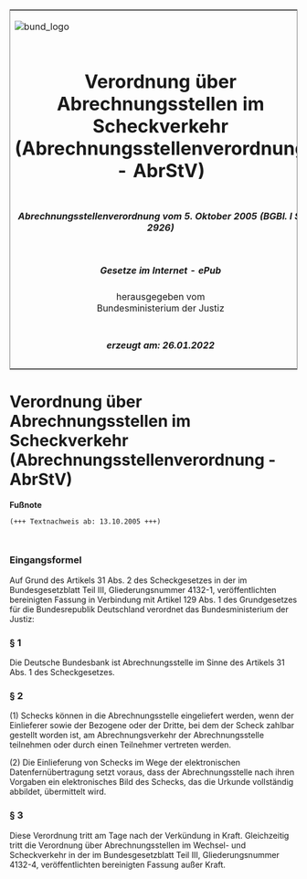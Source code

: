 <span id="DECKBLATT.html"></span>

<table border="0" frame="border" width="100%">

<tr valign="top">

<td align="left">

![bund\_logo](BfJ_2021_Web_de_de.gif)

</td>

<td align="right">

 

</td>

</tr>

<tr align="center" valign="middle">

<td colspan="2">

# Verordnung über Abrechnungsstellen im Scheckverkehr (Abrechnungsstellenverordnung - AbrStV)

</td>

</tr>

<tr align="center" valign="middle">

<td colspan="2">

##### Abrechnungsstellenverordnung vom 5. Oktober 2005 (BGBl. I S. 2926)

</td>

</tr>

<tr align="center" valign="middle">

<td colspan="2">

  
  

##### Gesetze im Internet - ePub  
  
herausgegeben vom  
Bundesministerium der Justiz

</td>

</tr>

<tr align="center" valign="bottom">

<td colspan="2">

  
  

##### erzeugt am: 26.01.2022

</td>

</tr>

</table>

<span id="BJNR292600005.html"></span>

# Verordnung über Abrechnungsstellen im Scheckverkehr (Abrechnungsstellenverordnung - AbrStV)

<div>

  
**Fußnote**

<div class="jnhtml">

<div>

<div class="jurAbsatz">

  

``` 
(+++ Textnachweis ab: 13.10.2005 +++)

 
```

</div>

</div>

</div>

</div>

<span id="BJNR292600005BJNE000100000.html"></span>

### Eingangsformel  

<div>

<div class="jnhtml">

<div>

<div class="jurAbsatz">

Auf Grund des Artikels 31 Abs. 2 des Scheckgesetzes in der im
Bundesgesetzblatt Teil III, Gliederungsnummer 4132-1, veröffentlichten
bereinigten Fassung in Verbindung mit Artikel 129 Abs. 1 des
Grundgesetzes für die Bundesrepublik Deutschland verordnet das
Bundesministerium der Justiz:

</div>

</div>

</div>

</div>

<span id="BJNR292600005BJNE000200000.html"></span>

### § 1  

<div>

<div class="jnhtml">

<div>

<div class="jurAbsatz">

Die Deutsche Bundesbank ist Abrechnungsstelle im Sinne des Artikels 31
Abs. 1 des Scheckgesetzes.

</div>

</div>

</div>

</div>

<span id="BJNR292600005BJNE000300000.html"></span>

### § 2  

<div>

<div class="jnhtml">

<div>

<div class="jurAbsatz">

(1) Schecks können in die Abrechnungsstelle eingeliefert werden, wenn
der Einlieferer sowie der Bezogene oder der Dritte, bei dem der Scheck
zahlbar gestellt worden ist, am Abrechnungsverkehr der Abrechnungsstelle
teilnehmen oder durch einen Teilnehmer vertreten werden.

</div>

<div class="jurAbsatz">

(2) Die Einlieferung von Schecks im Wege der elektronischen
Datenfernübertragung setzt voraus, dass der Abrechnungsstelle nach
ihren Vorgaben ein elektronisches Bild des Schecks, das die Urkunde
vollständig abbildet, übermittelt wird.

</div>

</div>

</div>

</div>

<span id="BJNR292600005BJNE000400000.html"></span>

### § 3  

<div>

<div class="jnhtml">

<div>

<div class="jurAbsatz">

Diese Verordnung tritt am Tage nach der Verkündung in Kraft.
Gleichzeitig tritt die Verordnung über Abrechnungsstellen im Wechsel-
und Scheckverkehr in der im Bundesgesetzblatt Teil III,
Gliederungsnummer 4132-4, veröffentlichten bereinigten Fassung außer
Kraft.

</div>

</div>

</div>

</div>
